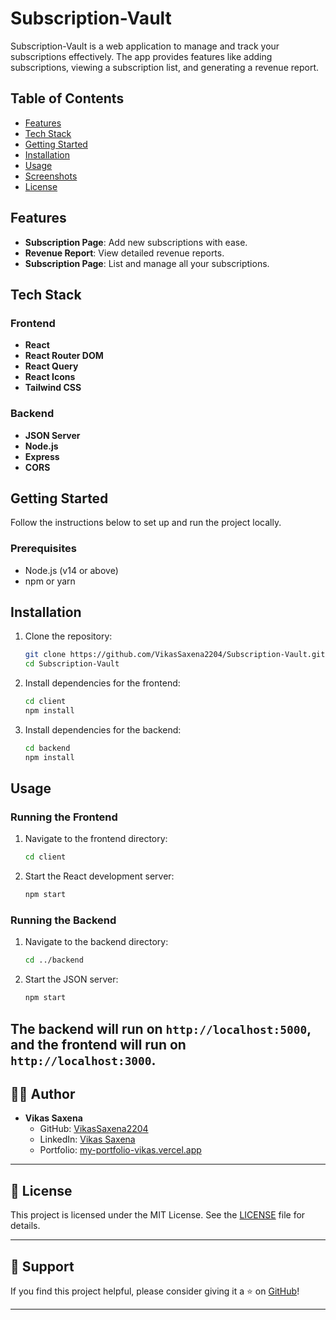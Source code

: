 # Subscription-Vault

Subscription-Vault is a web application to manage and track your subscriptions effectively. The app provides features like adding subscriptions, viewing a subscription list, and generating a revenue report.

## Table of Contents

- [Features](#features)
- [Tech Stack](#tech-stack)
- [Getting Started](#getting-started)
- [Installation](#installation)
- [Usage](#usage)
- [Screenshots](#screenshots)
- [License](#license)

## Features

- **Subscription Page**: Add new subscriptions with ease.
- **Revenue Report**: View detailed revenue reports.
- **Subscription Page**: List and manage all your subscriptions.

## Tech Stack

### Frontend
- **React**
- **React Router DOM**
- **React Query**
- **React Icons**
- **Tailwind CSS**

### Backend
- **JSON Server**
- **Node.js**
- **Express**
- **CORS**

## Getting Started

Follow the instructions below to set up and run the project locally.

### Prerequisites

- Node.js (v14 or above)
- npm or yarn

## Installation

1. Clone the repository:
   ```bash
   git clone https://github.com/VikasSaxena2204/Subscription-Vault.git
   cd Subscription-Vault
   ```

2. Install dependencies for the frontend:
   ```bash
   cd client
   npm install
   ```

3. Install dependencies for the backend:
   ```bash
   cd backend
   npm install
   ```

## Usage

### Running the Frontend

1. Navigate to the frontend directory:
   ```bash
   cd client
   ```

2. Start the React development server:
   ```bash
   npm start
   ```

### Running the Backend

1. Navigate to the backend directory:
   ```bash
   cd ../backend
   ```

2. Start the JSON server:
   ```bash
   npm start
   ```

The backend will run on `http://localhost:5000`, and the frontend will run on `http://localhost:3000`.
---

## 🧑‍💻 Author

- **Vikas Saxena**
  - GitHub: [VikasSaxena2204](https://github.com/VikasSaxena2204)
  - LinkedIn: [Vikas Saxena](https://linkedin.com/in/2204-vikas-saxena)
  - Portfolio: [my-portfolio-vikas.vercel.app](https://my-portfolio-vikas.vercel.app)

---

## 📜 License

This project is licensed under the MIT License. See the [LICENSE](./LICENSE) file for details.

---

## 🌟 Support

If you find this project helpful, please consider giving it a ⭐ on [GitHub](https://github.com/VikasSaxena2204/Subscription-Vault)!

---
